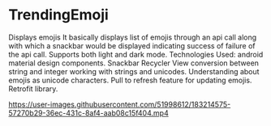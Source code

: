 # TrendingEmoji
Displays emojis 
It basically displays list of emojis through an api call along with which a snackbar would be displayed indicating success of failure of the api call.
Supports both light and dark mode.
Technologies Used:
android material design components.
Snackbar 
Recycler View
conversion between string and integer
working with strings and unicodes.
Understanding about emojis as unicode characters.
Pull to refresh feature for updating emojis.
Retrofit library.

https://user-images.githubusercontent.com/51998612/183214575-57270b29-36ec-431c-8af4-aab08c15f404.mp4

